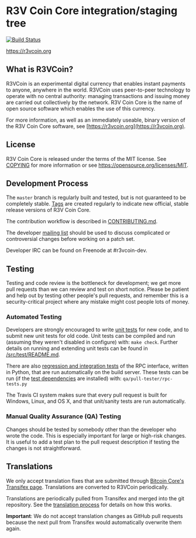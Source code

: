 R3V Coin Core integration/staging tree
=====================================

[![Build Status](https://travis-ci.org/r3vcoin-project/r3vcoin.svg?branch=master)](https://travis-ci.org/r3vcoin-project/r3vcoin)

https://r3vcoin.org

What is R3VCoin?
----------------

R3VCoin is an experimental digital currency that enables instant payments to
anyone, anywhere in the world. R3VCoin uses peer-to-peer technology to operate
with no central authority: managing transactions and issuing money are carried
out collectively by the network. R3V Coin Core is the name of open source
software which enables the use of this currency.

For more information, as well as an immediately useable, binary version of
the R3V Coin Core software, see [https://r3vcoin.org](https://r3vcoin.org).

License
-------

R3V Coin Core is released under the terms of the MIT license. See [COPYING](COPYING) for more
information or see https://opensource.org/licenses/MIT.

Development Process
-------------------

The `master` branch is regularly built and tested, but is not guaranteed to be
completely stable. [Tags](https://github.com/r3vcoin-project/r3vcoin/tags) are created
regularly to indicate new official, stable release versions of R3V Coin Core.

The contribution workflow is described in [CONTRIBUTING.md](CONTRIBUTING.md).

The developer [mailing list](https://groups.google.com/forum/#!forum/r3vcoin-dev)
should be used to discuss complicated or controversial changes before working
on a patch set.

Developer IRC can be found on Freenode at #r3vcoin-dev.

Testing
-------

Testing and code review is the bottleneck for development; we get more pull
requests than we can review and test on short notice. Please be patient and help out by testing
other people's pull requests, and remember this is a security-critical project where any mistake might cost people
lots of money.

### Automated Testing

Developers are strongly encouraged to write [unit tests](src/test/README.md) for new code, and to
submit new unit tests for old code. Unit tests can be compiled and run
(assuming they weren't disabled in configure) with: `make check`. Further details on running
and extending unit tests can be found in [/src/test/README.md](/src/test/README.md).

There are also [regression and integration tests](/qa) of the RPC interface, written
in Python, that are run automatically on the build server.
These tests can be run (if the [test dependencies](/qa) are installed) with: `qa/pull-tester/rpc-tests.py`

The Travis CI system makes sure that every pull request is built for Windows, Linux, and OS X, and that unit/sanity tests are run automatically.

### Manual Quality Assurance (QA) Testing

Changes should be tested by somebody other than the developer who wrote the
code. This is especially important for large or high-risk changes. It is useful
to add a test plan to the pull request description if testing the changes is
not straightforward.

Translations
------------

We only accept translation fixes that are submitted through [Bitcoin Core's Transifex page](https://www.transifex.com/projects/p/bitcoin/).
Translations are converted to R3VCoin periodically.

Translations are periodically pulled from Transifex and merged into the git repository. See the
[translation process](doc/translation_process.md) for details on how this works.

**Important**: We do not accept translation changes as GitHub pull requests because the next
pull from Transifex would automatically overwrite them again.
